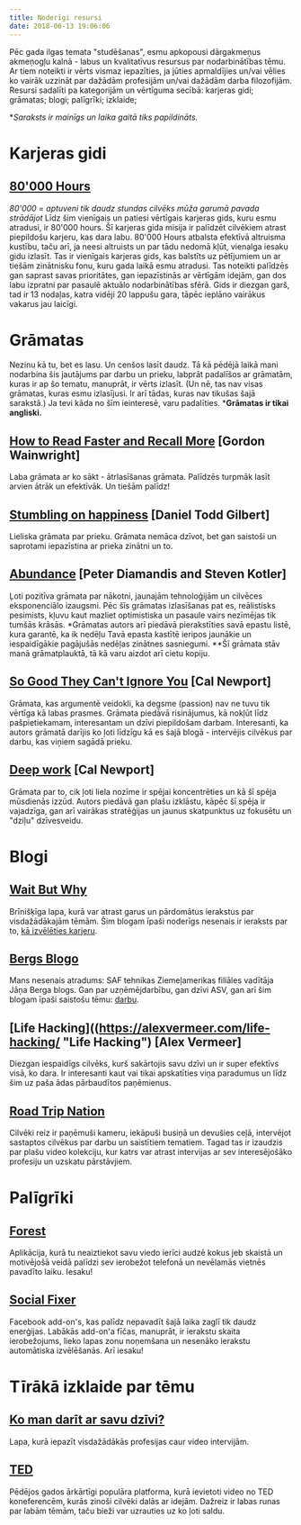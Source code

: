 ```yaml
---
title: Noderīgi resursi
date: 2018-06-13 19:06:06
---
```

Pēc gada ilgas temata "studēšanas", esmu apkopousi dārgakmeņus akmeņogļu kalnā - labus un kvalitatīvus resursus par nodarbinātības tēmu. Ar tiem noteikti ir vērts vismaz iepazīties, ja jūties apmaldījies un/vai vēlies ko vairāk uzzināt par dažādām profesijām un/vai dažādām darba filozofijām. Resursi sadalīti pa kategorijām un vērtīguma secībā: karjeras gidi; grāmatas; blogi; palīgrīki; izklaide;

**Saraksts ir mainīgs un laika gaitā tiks papildināts.*

# Karjeras gidi

## [80'000 Hours](https://80000hours.org/ "80'000 Hours")
*80'000 = aptuveni tik daudz stundas cilvēks mūža garumā pavada strādājot*
Līdz šim vienīgais un patiesi vērtīgais karjeras gids, kuru esmu atradusi, ir 80'000 hours. Šī karjeras gida misija ir palīdzēt cilvēkiem atrast piepildošu karjeru, kas dara labu. 80'000 Hours atbalsta efektīvā altruisma kustību, taču arī, ja neesi altruists un par tādu nedomā kļūt, vienalga iesaku gidu izlasīt. Tas ir vienīgais karjeras gids, kas balstīts uz pētījumiem un ar tiešām zinātnisku fonu, kuru gada laikā esmu atradusi. Tas noteikti palīdzēs gan saprast savas prioritātes, gan iepazīstinās ar vērtīgām idejām, gan dos labu izpratni par pasaulē aktuālo nodarbinātības sfērā. Gids ir diezgan garš, tad ir 13 nodaļas, katra vidēji 20 lappušu gara, tāpēc ieplāno vairākus vakarus jau laicīgi.

# Grāmatas

Nezinu kā tu, bet es lasu. Un cenšos lasīt daudz. Tā kā pēdējā laikā mani nodarbina šis jautājums par darbu un prieku, labprāt padalīšos ar grāmatām, kuras ir ap šo tematu, manuprāt, ir vērts izlasīt. (Un nē, tas nav visas grāmatas, kuras esmu izlasījusi. Ir arī tādas, kuras nav tikušas šajā sarakstā.) Ja tevi kāda no šīm ieinteresē, varu padalīties.
***Grāmatas ir tikai angliski.**

## [How to Read Faster and Recall More](https://www.scribd.com/doc/10550351/How-to-Read-Faster-and-Recall-More "How to Read Faster and Recall More") [Gordon Wainwright]
Laba grāmata ar ko sākt - ātrlasīšanas grāmata. Palīdzēs turpmāk lasīt arvien ātrāk un efektīvāk. Un tiešām palīdz!

## [Stumbling on happiness](https://www.randomhouse.com/kvpa/gilbert/about.html "Stumbling on Happiness") [Daniel Todd Gilbert]
Lieliska grāmata par prieku. Grāmata nemāca dzīvot, bet gan saistoši un saprotami iepazīstina ar prieka zinātni un to.

## [Abundance](http://www.abundancethebook.com/ "Abundance") [Peter Diamandis and Steven Kotler]
Ļoti pozitīva grāmata par nākotni, jaunajām tehnoloģijām un cilvēces eksponenciālo izaugsmi. Pēc šīs grāmatas izlasīšanas pat es, reālistisks pesimists, kļuvu kaut mazliet optimistiska un pasaule vairs nezīmējas tik tumšās krāsās.
*Grāmatas autors arī piedāvā pierakstīties savā epastu listē, kura garantē, ka ik nedēļu Tavā epasta kastītē ieripos jaunākie un iespaidīgākie pagājušās nedēļas zinātnes sasniegumi. 
**Šī grāmata stāv manā grāmatplauktā, tā kā varu aizdot arī cietu kopiju.

## [So Good They Can't Ignore You](http://calnewport.com/books/so-good/ "So Good They Can't Ignore You") [Cal Newport]
Grāmata, kas argumentē veidokli, ka degsme (passion) nav ne tuvu tik vērtīga kā labas prasmes. Grāmata piedāvā risinājumus, kā nokļūt līdz pašpietiekamam, interesantam un dzīvi piepildošam darbam. Interesanti, ka autors grāmatā darījis ko ļoti līdzīgu kā es šajā blogā - intervējis cilvēkus par darbu, kas viņiem sagādā prieku.

## [Deep work](http://calnewport.com/books/deep-work/ "Deep work") [Cal Newport]
Grāmata par to, cik ļoti liela nozīme ir spējai koncentrēties un kā šī spēja mūsdienās izzūd. Autors piedāvā gan plašu izklāstu, kāpēc šī spēja ir vajadzīga, gan arī vairākas stratēģijas un jaunus skatpunktus uz fokusētu un "dziļu" dzīvesveidu.

# Blogi

## [Wait But Why](https://waitbutwhy.com "Wait But Why")
Brīnišķīga lapa, kurā var atrast garus un pārdomātus ierakstus par visdažādākajām tēmām. Šim blogam īpaši noderīgs nesenais ir ieraksts par to, [kā izvēlēties karjeru](https://waitbutwhy.com/2018/04/picking-career.html).

## [Bergs Blogo](https://bergsblogo.com "Bergs Blogo")
Mans nesenais atradums: SAF tehnikas Ziemeļamerikas filiāles vadītāja Jāņa Berga blogs. Gan par uzņēmējdarbību, gan dzīvi ASV, gan arī šim blogam īpaši saistošu tēmu: [darbu](https://bergsblogo.com/2018/03/04/par-to-kas-ir-un-nav-labs-darbs/).

## [Life Hacking]((https://alexvermeer.com/life-hacking/ "Life Hacking") [Alex Vermeer] 
Diezgan iespaidīgs cilvēks, kurš sakārtojis savu dzīvi un ir super efektīvs visā, ko dara. Ir interesanti kaut vai tikai apskatīties viņa paradumus un līdz šim uz paša ādas pārbaudītos paņēmienus. 

## [Road Trip Nation](http://roadtripnation.com/ "Road Trip Nation")
Cilvēki reiz ir paņēmuši kameru, iekāpuši busiņā un devušies ceļā, intervējot sastaptos cilvēkus par darbu un saistītiem tematiem. Tagad tas ir izaudzis par plašu video kolekciju, kur katrs var atrast intervijas ar sev interesējošāko profesiju un uzskatu pārstāvjiem.

# Palīgrīki

## [Forest](https://www.forestapp.cc/en/ "Forest")
Aplikācija, kurā tu neaiztiekot savu viedo ierīci audzē kokus jeb skaistā un motivējošā veidā palīdzi sev ierobežot telefonā un nevēlamās vietnēs pavadīto laiku. Iesaku!

## [Social Fixer](https://socialfixer.com/ "Social Fixer")
Facebook add-on's, kas palīdz nepavadīt šajā laika zaglī tik daudz enerģijas. Labākās add-on'a fīčas, manuprāt, ir ierakstu skaita ierobežojums, lieko lapas zonu noņemšana un nesenāko ierakstu automātiska izvēlēšanās. Arī iesaku!

# Tīrākā izklaide par tēmu

## [Ko man darīt ar savu dzīvi?](http://www.wtfshouldidowithmylife.com/ "wft should I do with my life?")
Lapa, kurā iepazīt visdažādākās profesijas caur video intervijām.

## [TED](https://www.ted.com/ "TED")
Pēdējos gados ārkārtīgi populāra platforma, kurā ievietoti video no TED koneferencēm, kurās zinoši cilvēki dalās ar idejām. Dažreiz ir labas runas par labām tēmām, taču bieži var uzrauties uz ko ļoti saldu.